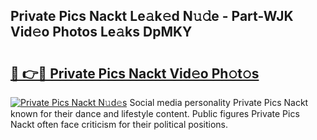 ## Private Pics Nackt Le𝚊k𝚎d N𝚞𝚍e - Part-WJK Vid𝚎o Photos Le𝚊ks DpMKY

# <h2><a href="http://fb252a.evod.top/?m=Private+Pics+Nackt">🔗 👉🔴 Private Pics Nackt Vid𝚎o Ph𝚘t𝚘s</a></h2>

[![Private Pics Nackt N𝚞d𝚎s](https://i.imgur.com/8V9OHl7.gif)](http://fb252a.evod.top/?m=Private+Pics+Nackt)
Social media personality Private Pics Nackt known for their dance and lifestyle content. Public figures Private Pics Nackt often face criticism for their political positions. 
